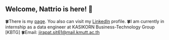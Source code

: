## Welcome, Nattrio is here! 🍂
🍀There is my [page](https://nattrio.github.io/). You also can visit my [LinkedIn](https://www.linkedin.com/in/jirapat-klaokliang-7272141a4/) profile.
🍀I am currently in internship as a data engineer at KASIKORN Business-Technology Group [KBTG]
🍀Email: jirapat.sit61@mail.kmutt.ac.th

